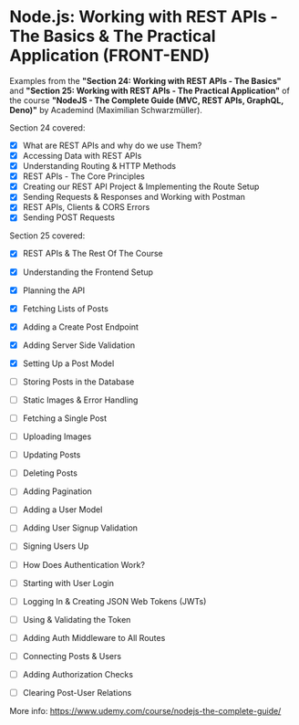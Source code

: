 # Node.js: Working with REST APIs - The Basics & The Practical Application (FRONT-END)

Examples from the **"Section 24: Working with REST APIs - The Basics"** and **"Section 25: Working with REST APIs - The Practical Application"** of the course **"NodeJS - The Complete Guide (MVC, REST APIs, GraphQL, Deno)"** by Academind (Maximilian Schwarzmüller).

Section 24 covered:

- [X] What are REST APIs and why do we use Them?
- [X] Accessing Data with REST APIs
- [X] Understanding Routing & HTTP Methods
- [X] REST APIs - The Core Principles
- [X] Creating our REST API Project & Implementing the Route Setup
- [X] Sending Requests & Responses and Working with Postman
- [X] REST APIs, Clients & CORS Errors
- [X] Sending POST Requests

Section 25 covered:

- [X] REST APIs & The Rest Of The Course
- [X] Understanding the Frontend Setup
- [x] Planning the API
- [x] Fetching Lists of Posts
- [x] Adding a Create Post Endpoint
- [x] Adding Server Side Validation
- [x] Setting Up a Post Model
- [ ] Storing Posts in the Database
- [ ] Static Images & Error Handling
- [ ] Fetching a Single Post
- [ ] Uploading Images
- [ ] Updating Posts
- [ ] Deleting Posts
- [ ] Adding Pagination
- [ ] Adding a User Model
- [ ] Adding User Signup Validation
- [ ] Signing Users Up
- [ ] How Does Authentication Work?
- [ ] Starting with User Login
- [ ] Logging In & Creating JSON Web Tokens (JWTs)
- [ ] Using & Validating the Token
- [ ] Adding Auth Middleware to All Routes
- [ ] Connecting Posts & Users
- [ ] Adding Authorization Checks
- [ ] Clearing Post-User Relations



More info: https://www.udemy.com/course/nodejs-the-complete-guide/